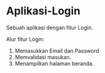 # Aplikasi-Login
Sebuah aplikasi dengan fitur Login.

Alur fitur Login:
1. Memasukkan Email dan Password
2. Memvalidasi masukan.
3. Menampilkan halaman beranda. 
